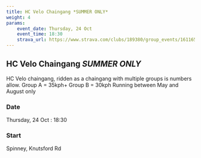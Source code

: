 ```yaml
---
title: HC Velo Chaingang *SUMMER ONLY*
weight: 4
params:
    event_date: Thursday, 24 Oct
    event_time: 18:30
    strava_url: https://www.strava.com/clubs/189380/group_events/1611651
---
```


## HC Velo Chaingang *SUMMER ONLY* 

HC Velo chaingang, ridden as a chaingang with multiple groups is numbers allow.
Group A = 35kph&#43;
Group B = 30kph
Running between May and August only

### Date

Thursday, 24 Oct : 18:30

### Start

Spinney, Knutsford Rd



